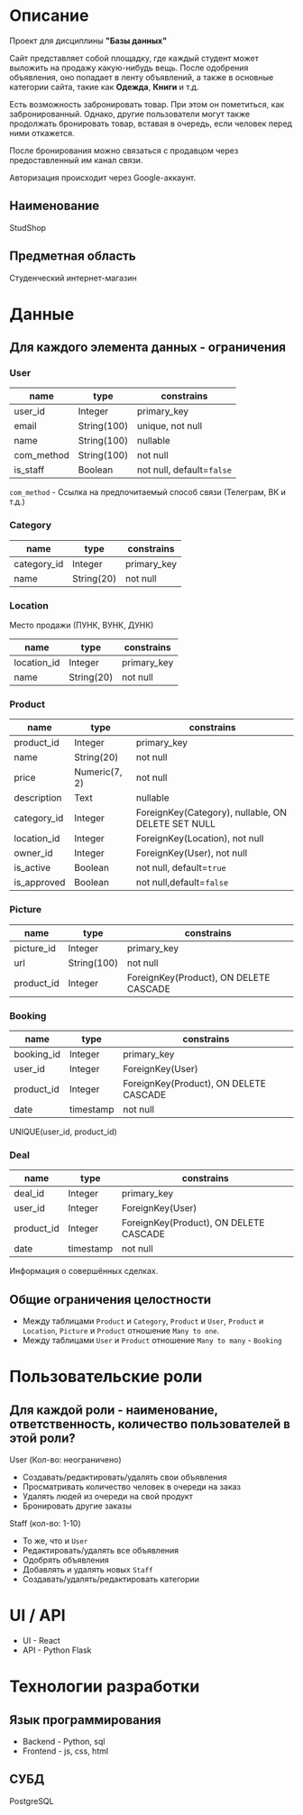 # Описание
Проект для дисциплины **"Базы данных"**

Сайт представляет собой площадку, где каждый студент может выложить на продажу какую-нибудь
вещь. После одобрения объявления, оно попадает в ленту объявлений, а также в основные 
категории сайта, такие как **Одежда**, **Книги** и т.д. 

Есть возможность забронировать товар. При этом он пометиться, как забронированный. Однако, другие пользователи могут также продолжать бронировать товар, вставая в очередь, если человек перед ними откажется. 

После бронирования можно связаться с продавцом через предоставленный им канал связи.

Авторизация происходит через Google-аккаунт.

## Наименование

StudShop

## Предметная область

Студенческий интернет-магазин

# Данные
## Для каждого элемента данных - ограничения
### User
| name | type | constrains |
| ---- | ---- | ---------- |
| user_id | Integer|  primary_key|
| email| String(100)| unique, not null|
| name | String(100)| nullable |
| com_method | String(100) | not null |
| is_staff| Boolean | not null, default=`false` |

`com_method` - Ссылка на предпочитаемый способ связи (Телеграм, ВК и т.д.)

### Category

| name | type | constrains |
| ---- | ---- | ---------- |
|category_id|Integer| primary_key|
|name | String(20)| not null|


### Location
Место продажи (ПУНК, ВУНК, ДУНК)

| name | type | constrains |
| ---- | ---- | ---------- |
|location_id|Integer| primary_key|
|name | String(20)| not null|

### Product

| name | type | constrains |
| ---- | ---- | ---------- |
|product_id | Integer | primary_key|
|name|String(20)| not null |
|price | Numeric(7, 2) | not null |
|description | Text | nullable |
|category_id | Integer | ForeignKey(Category), nullable, ON DELETE SET NULL |
|location_id|Integer| ForeignKey(Location), not null|
|owner_id | Integer |ForeignKey(User), not null |
| is_active | Boolean | not null, default=`true` |
| is_approved | Boolean | not null,default=`false` |


### Picture
| name | type | constrains |
| ---- | ---- | ---------- |
|picture_id |Integer | primary_key|
|url | String(100) | not null |
|product_id |Integer |ForeignKey(Product), ON DELETE CASCADE |

### Booking
| name | type | constrains |
| ---- | ---- | ---------- |
| booking_id| Integer | primary_key |
| user_id | Integer | ForeignKey(User) |
| product_id | Integer | ForeignKey(Product), ON DELETE CASCADE |
| date | timestamp | not null |

UNIQUE(user_id, product_id)

### Deal
| name | type | constrains |
| ---- | ---- | ---------- |
| deal_id| Integer | primary_key |
| user_id | Integer | ForeignKey(User) |
| product_id | Integer | ForeignKey(Product), ON DELETE CASCADE |
| date | timestamp | not null |

Информация о совершённых сделках.  

## Общие ограничения целостности
* Между таблицами `Product` и `Category`, `Product` и `User`, `Product` и `Location`,
`Picture` и `Product` отношение `Many to one`.
* Между таблицами `User` и `Product` отношение `Many to many` - `Booking`
# Пользовательские роли
## Для каждой роли - наименование, ответственность, количество пользователей в этой роли?

User (Кол-во: неограничено)
* Создавать/редактировать/удалять свои объявления
* Просматривать количество человек в очереди на заказ
* Удалять людей из очереди на свой продукт
* Бронировать другие заказы

Staff (кол-во: 1-10)
* То же, что и `User`
* Редактировать/удалять все объявления
* Одобрять объявления
* Добавлять и удалять новых `Staff`
* Создавать/удалять/редактировать категории


# UI / API 
* UI -  React
* API - Python Flask
# Технологии разработки
## Язык программирования

* Backend - Python, sql
* Frontend - js, css, html

## СУБД
PostgreSQL
